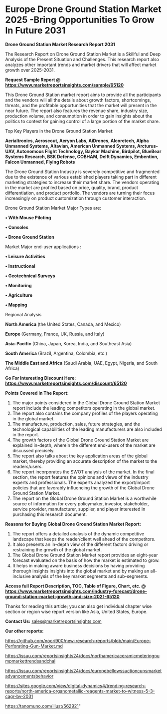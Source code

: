 # Europe Drone Ground Station Market 2025 -Bring Opportunities To Grow In Future 2031

<strong>Drone Ground Station Market Research Report 2031</strong>

The Research Report on Drone Ground Station Market is a Skillful and Deep Analysis of the Present Situation and Challenges. This research report also analyzes other important trends and market drivers that will affect market growth over 2025-2031.

<strong>Request Sample Report @ <a href=https://www.marketreportsinsights.com/sample/65120>https://www.marketreportsinsights.com/sample/65120</a></strong>

This Drone Ground Station market report aims to provide all the participants and the vendors will all the details about growth factors, shortcomings, threats, and the profitable opportunities that the market will present in the near future. The report also features the revenue share, industry size, production volume, and consumption in order to gain insights about the politics to contest for gaining control of a large portion of the market share.

Top Key Players in the Drone Ground Station Market:

<strong>Aerialtronics, Aeroscout, Aeryon Labs, AiDrones, Alcoretech, Alpha Unmanned Systems, Altavian, American Unmanned Systems, Arcturus-UAV, Autonomous Flight Technology, Baykar Machine, Birdpilot, BlueBear Systems Research, BSK Defense, COBHAM, Delft Dynamics, Embention, Falcon Unmanned, Flying Robots</strong>

The Drone Ground Station Industry is severely competitive and fragmented due to the existence of various established players taking part in different marketing strategies to increase their market share. The vendors operating in the market are profiled based on price, quality, brand, product differentiation, and product portfolio. The vendors are turning their focus increasingly on product customization through customer interaction.

Drone Ground Station Market Major Types are:

<strong>• With Mouse Piloting

• Consoles

• Drone Ground Station</strong>

Market Major end-user applications :

<strong>• Leisure Activities

• Instructional

• Geotechnical Surveys

• Monitoring

• Agriculture

• Mapping</strong>

Regional Analysis

</u><strong><b>North America</b></strong> (the United States, Canada, and Mexico)

<strong><b>Europe </b></strong>(Germany, France, UK, Russia, and Italy)

<strong><b>Asia-Pacific</b></strong> (China, Japan, Korea, India, and Southeast Asia)

<strong><b>South America</b></strong> (Brazil, Argentina, Colombia, etc.)

<strong><b>The Middle East and Africa</b></strong> (Saudi Arabia, UAE, Egypt, Nigeria, and South Africa)

<strong>Go For Interesting Discount Here: <a href=https://www.marketreportsinsights.com/discount/65120>https://www.marketreportsinsights.com/discount/65120</a></strong>

<strong>Points Covered in The Report:</strong>
<ol>
  <li>The major points considered in the Global Drone Ground Station Market report include the leading competitors operating in the global market.</li>
  <li>The report also contains the company profiles of the players operating in the global market.</li>
  <li>The manufacture, production, sales, future strategies, and the technological capabilities of the leading manufacturers are also included in the report.</li>
  <li>The growth factors of the Global Drone Ground Station Market are explained in-depth, wherein the different end-users of the market are discussed precisely.</li>
  <li>The report also talks about the key application areas of the global market, thereby providing an accurate description of the market to the readers/users.</li>
  <li>The report incorporates the SWOT analysis of the market. In the final section, the report features the opinions and views of the industry experts and professionals. The experts analyzed the export/import policies that are favorably influencing the growth of the Global Drone Ground Station Market.</li>
  <li>The report on the Global Drone Ground Station Market is a worthwhile source of information for every policymaker, investor, stakeholder, service provider, manufacturer, supplier, and player interested in purchasing this research document.</li>
</ol>
<strong>Reasons for Buying Global Drone Ground Station Market Report:</strong>

<ol>
  <li>The report offers a detailed analysis of the dynamic competitive landscape that keeps the reader/client well ahead of the competitors.</li>
  <li>It also presents an in-depth view of the different factors driving or restraining the growth of the global market.</li>
  <li>The Global Drone Ground Station Market report provides an eight-year forecast evaluated on the basis of how the market is estimated to grow.</li>
  <li>It helps in making aware business decisions by having providing thorough insights insights into the global market and by making an all-inclusive analysis of the key market segments and sub-segments.</li>
</ol>
<strong>Access full Report Description, TOC, Table of Figure, Chart, etc. @ <a href=https://www.marketreportsinsights.com/industry-forecast/drone-ground-station-market-growth-and-size-2021-65120>https://www.marketreportsinsights.com/industry-forecast/drone-ground-station-market-growth-and-size-2021-65120</a></strong>


Thanks for reading this article; you can also get individual chapter wise section or region wise report version like Asia, United States, Europe.

<strong>Contact Us:</strong>
sales@marketreportsinsights.com

<strong>Our other reports:</strong>

<a href=https://github.com/noori900/new-research-reports/blob/main/Europe-Perforating-Gun-Market.md>https://github.com/noori900/new-research-reports/blob/main/Europe-Perforating-Gun-Market.md</a>

<a href=https://issuu.com/reportsinsights24/docs/northamericaceramicmeteringpumpmarkettrendsandchal>https://issuu.com/reportsinsights24/docs/northamericaceramicmeteringpumpmarkettrendsandchal</a>

<a href=https://issuu.com/reportsinsights24/docs/europebellowssuctioncupsmarketadvancementsbehavior>https://issuu.com/reportsinsights24/docs/europebellowssuctioncupsmarketadvancementsbehavior</a>

<a href=https://sites.google.com/view/digital-dynamics4/trending-research-reports/north-america-organometallic-reagents-market-to-witness-5-3-cagr-by-2031>https://sites.google.com/view/digital-dynamics4/trending-research-reports/north-america-organometallic-reagents-market-to-witness-5-3-cagr-by-2031</a>

<a href=https://tanomuno.com/illust/562921>https://tanomuno.com/illust/562921</a>"
